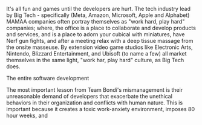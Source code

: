 It's all fun and games until the developers are hurt. The tech industry lead by Big Tech - specifically (Meta, Amazon, Microsoft, Apple and Alphabet) MAMAA companies often portray themselves as "work hard, play hard" companies; where, the office is a place to collaborate and develop products and services, and is a place to adorn your cubical with miniatures, have Nerf gun fights, and after a meeting relax with a deep tissue massage from the onsite masseuse. By extension video game studios like Electronic Arts, Nintendo, Blizzard Entertainment, and Ubisoft (to name a few) all market themselves in the same light, "work har, play hard" culture, as Big Tech does.

The entire software development

The most important lesson from Team Bondi's mismanagement is their unreasonable demand of developers that exacerbate the unethical behaviors in their organization and conflicts with human nature. This is important because it creates a toxic work-anxiety environment, imposes 80 hour weeks, and
